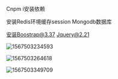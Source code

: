 Cnpm i安装依赖

安装Redis环境缓存session Mongodb数据库

安装Boostrap@3.37 Jquery@2.21



![1567503234593](C:\Users\asd\AppData\Roaming\Typora\typora-user-images\1567503234593.png)

![1567503264618](C:\Users\asd\AppData\Roaming\Typora\typora-user-images\1567503264618.png)

![1567503349709](C:\Users\asd\AppData\Roaming\Typora\typora-user-images\1567503349709.png)